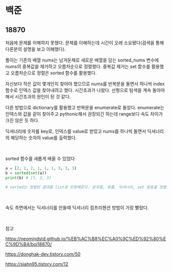 # 백준

## 18870

처음에 문제를 이해하지 못했다. 문제를 이해하는데 시간이 오래 소요됐다(검색을 통해 다른분의 설명을 보고 이해했다).

풀이는 기존의 배열 nums는 남겨둔채로 새로운 배열을 담는 sorted_nums 변수에 nums의 중복값을 제거하고 오름차순으로 정렬했다. 중복값 제거는 set 함수를 활용했고 오름차순으로 정렬은 sorted 함수를 활용했다.

자신보다 작은 값이 몇개인지 찾아야 했으므로 nums를 반복문을 돌면서 하나씩 index 함수로 인덱스 값을 찾아내려고 했다. 시간초과가 나왔다. 선형으로 탐색을 계속 돌아야해서 시간초과의 원인이 된 것 같다.

다른 방법으로 dictionary를 활용했고 반복문을 enumerate로 돌았다. enumerate는 인덱스와 값을 같이 찾아주고  pythonic해서 권장되긴 하는데 range보다 속도 차이가 크진 않은 듯 하다.

딕셔너리에 숫자를 key로, 인덱스를 value로 받았고 nums를 하나씩 돌면서 딕셔너리의 해당하는 숫자의 value를 출력했다.

<br>

sorted 함수를 새롭게 배울 수 있었다

```python
a = [2, 2, 2, 1, 1, 1, 3, 3, 3]
b = sorted(set(a))
print(b) # [1, 2, 3]

# sorted는 정렬된 결과를 list로 반환해준다. 문자열, 튜플, 딕셔너리, set 등등을 정렬하고 list형으로 변환해준다. 그래서 set하고서 list로 바꾼 뒤에 sorted를 할 필요가 없다.
```

<br>

속도 측면에서는 딕셔너리를 만들때 딕셔너리 컴프리헨션 방법이 가장 빨랐다.

<br>

참고

https://neomindstd.github.io/%EB%AC%B8%EC%A0%9C%ED%92%80%EC%9D%B4/boj18870/

https://donghak-dev.tistory.com/50

https://siahn95.tistory.com/12

